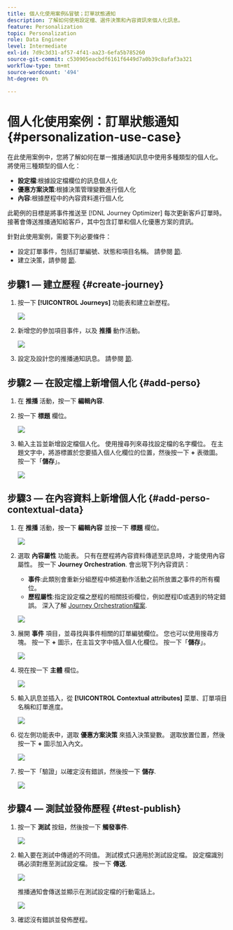 ```yaml
---
title: 個人化使用案例&冒號；訂單狀態通知
description: 了解如何使用設定檔、選件決策和內容資訊來個人化訊息。
feature: Personalization
topic: Personalization
role: Data Engineer
level: Intermediate
exl-id: 7d9c3d31-af57-4f41-aa23-6efa5b785260
source-git-commit: c530905eacbdf6161f6449d7a0b39c8afaf3a321
workflow-type: tm+mt
source-wordcount: '494'
ht-degree: 0%

---
```


# 個人化使用案例：訂單狀態通知 {#personalization-use-case}

在此使用案例中，您將了解如何在單一推播通知訊息中使用多種類型的個人化。 將使用三種類型的個人化：

* **設定檔**:根據設定檔欄位的訊息個人化
* **優惠方案決策**:根據決策管理變數進行個人化
* **內容**:根據歷程中的內容資料進行個人化

此範例的目標是將事件推送至 [!DNL Journey Optimizer] 每次更新客戶訂單時。 接著會傳送推播通知給客戶，其中包含訂單和個人化優惠方案的資訊。

針對此使用案例，需要下列必要條件：

* 設定訂單事件，包括訂單編號、狀態和項目名稱。 請參閱 [節](../event/about-events.md).
* 建立決策，請參閱 [節](../offers/offer-activities/create-offer-activities.md).

## 步驟1 — 建立歷程 {#create-journey}

1. 按一下 **[!UICONTROL Journeys]** 功能表和建立新歷程。

   ![](assets/perso-uc4.png)

1. 新增您的參加項目事件，以及 **推播** 動作活動。

   ![](assets/perso-uc5.png)

1. 設定及設計您的推播通知訊息。 請參閱 [節](../messages/get-started-content.md).

## 步驟2 — 在設定檔上新增個人化 {#add-perso}

1. 在 **推播** 活動，按一下 **編輯內容**.

1. 按一下 **標題** 欄位。

   ![](assets/perso-uc2.png)

1. 輸入主旨並新增設定檔個人化。 使用搜尋列來尋找設定檔的名字欄位。 在主題文字中，將游標置於您要插入個人化欄位的位置，然後按一下 **+** 表徵圖。 按一下「**儲存**」。

   ![](assets/perso-uc3.png)

## 步驟3 — 在內容資料上新增個人化 {#add-perso-contextual-data}

1. 在 **推播** 活動，按一下 **編輯內容** 並按一下 **標題** 欄位。

   ![](assets/perso-uc9.png)

1. 選取 **內容屬性** 功能表。 只有在歷程將內容資料傳遞至訊息時，才能使用內容屬性。 按一下 **Journey Orchestration**. 會出現下列內容資訊：

   * **事件**:此類別會重新分組歷程中頻道動作活動之前所放置之事件的所有欄位。
   * **歷程屬性**:指定設定檔之歷程的相關技術欄位，例如歷程ID或遇到的特定錯誤。 深入了解 [Journey Orchestration檔案](../building-journeys/expression/journey-properties.md).

   ![](assets/perso-uc10.png)

1. 展開 **事件** 項目，並尋找與事件相關的訂單編號欄位。 您也可以使用搜尋方塊。 按一下 **+** 圖示，在主旨文字中插入個人化欄位。 按一下「**儲存**」。

   ![](assets/perso-uc11.png)

1. 現在按一下 **主體** 欄位。

   ![](assets/perso-uc12.png)

1. 輸入訊息並插入，從 **[!UICONTROL Contextual attributes]** 菜單、訂單項目名稱和訂單進度。

   ![](assets/perso-uc13.png)

1. 從左側功能表中，選取 **優惠方案決策** 來插入決策變數。 選取放置位置，然後按一下 **+** 圖示加入內文。

   ![](assets/perso-uc14.png)

1. 按一下「驗證」以確定沒有錯誤，然後按一下 **儲存**.

   ![](assets/perso-uc15.png)

## 步驟4 — 測試並發佈歷程 {#test-publish}

1. 按一下 **測試** 按鈕，然後按一下 **觸發事件**.

   ![](assets/perso-uc17.png)

1. 輸入要在測試中傳遞的不同值。 測試模式只適用於測試設定檔。 設定檔識別碼必須對應至測試設定檔。 按一下 **傳送**.

   ![](assets/perso-uc18.png)

   推播通知會傳送並顯示在測試設定檔的行動電話上。

   ![](assets/perso-uc19.png)

1. 確認沒有錯誤並發佈歷程。
